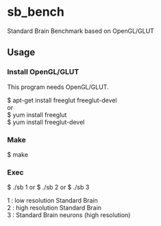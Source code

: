 # sb_bench
Standard Brain Benchmark based on OpenGL/GLUT

## Usage
### Install OpenGL/GLUT
This program needs OpenGL/GLUT.    
  
$ apt-get install freeglut freeglut-devel  
or  
$ yum install freeglut  
$ yum install freeglut-devel  
  
### Make
$ make

### Exec
$ ./sb  1
or
$ ./sb  2
or
$ ./sb  3
  
1 : low resolution Standard Brain  
2 : high resolution Standard Brain  
3 : Standard Brain neurons (high resolution)  

